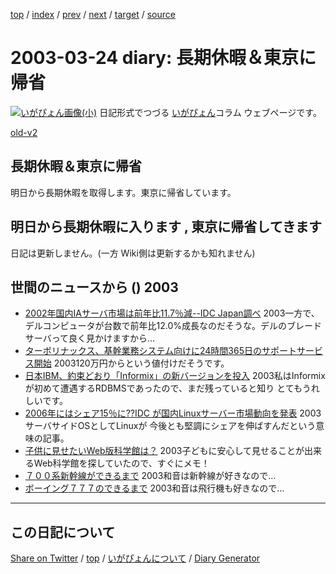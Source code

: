 [top](https://igapyon.github.io/diary/) 
 / [index](https://igapyon.github.io/diary/2003/index.html) 
 / [prev](https://igapyon.github.io/diary/2003/ig030320.html) 
 / [next](https://igapyon.github.io/diary/2003/ig030401.html) 
 / [target](https://igapyon.github.io/diary/2003/ig030324.html) 
 / [source](https://github.com/igapyon/diary/blob/gh-pages/2003/ig030324.html.src.md) 

2003-03-24 diary: 長期休暇＆東京に帰省
=====================================================================================================
[![いがぴょん画像(小)](https://igapyon.github.io/diary/images/iga200306s.jpg "いがぴょん")](https://igapyon.github.io/diary/memo/memoigapyon.html) 日記形式でつづる [いがぴょん](https://igapyon.github.io/diary/memo/memoigapyon.html)コラム ウェブページです。

[old-v2](ig030324-orig.html)

## 長期休暇＆東京に帰省

明日から長期休暇を取得します。東京に帰省しています。


## 明日から長期休暇に入ります , 東京に帰省してきます

日記は更新しません。(一方 Wiki側は更新するかも知れません)

## 世間のニュースから () 2003

* [2002年国内IAサーバ市場は前年比11.7％減--IDC Japan調べ](http://www.zdnet.co.jp/enterprise/0303/19/epn14.html)  2003一方で、デルコンピュータが台数で前年比12.0%成長なのだそうな。デルのブレードサーバって良く見かけますから…
* [ターボリナックス、基幹業務システム向けに24時間365日のサポートサービス開始](http://biztech.nikkeibp.co.jp/wcs/leaf/CID/onair/biztech/comp/235380)  2003120万円からという値付けだそうです。
* [日本IBM、約束どおり「Informix」の新バージョンを投入](http://www.zdnet.co.jp/enterprise/0303/12/epn20.html)  2003私はInformixが初めて遭遇するRDBMSであったので、まだ残っていると知り とてもうれしいです。
* [2006年にはシェア15％に??IDC が国内Linuxサーバー市場動向を発表](http://japan.internet.com/linuxtoday/20030319/5.html)  2003サーバサイドOSとしてLinuxが 今後とも堅調にシェアを伸ばすんだという意味の記事。
* [子供に見せたいWeb版科学館は？](http://slashdot.jp/article.pl?sid=03/03/22/1344234&topic=27)  2003子どもに安心して見せることが出来るWeb科学館を探していたので、すぐにメモ！
* [７００系新幹線ができるまで](http://sc-smn.jst.go.jp/8/bangumi.asp?i_series_code=B010602&i_renban_code=004)  2003和音は新幹線が好きなので…
* [ボーイング７７７のできるまで](http://sc-smn.jst.go.jp/8/bangumi.asp?i_series_code=B990602&i_renban_code=001)  2003和音は飛行機も好きなので…

----------------------------------------------------------------------------------------------------

## この日記について

[Share on Twitter](https://twitter.com/intent/tweet?hashtags=igapyon%2Cdiary%2C%E3%81%84%E3%81%8C%E3%81%B4%E3%82%87%E3%82%93&text=%E9%95%B7%E6%9C%9F%E4%BC%91%E6%9A%87%EF%BC%86%E6%9D%B1%E4%BA%AC%E3%81%AB%E5%B8%B0%E7%9C%81&url=https%3A%2F%2Figapyon.github.io%2Fdiary%2F2003%2Fig030324.html) / [top](../index.html) / [いがぴょんについて](https://igapyon.github.io/diary/memo/memoigapyon.html) / [Diary Generator](https://github.com/igapyon/igapyonv3)
